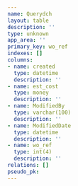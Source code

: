 ```yaml
---
name: Querydch
layout: table
description: ''
type: unknown
app_area: ''
primary_key: wo_ref
indexes: []
columns:
- name: created
  type: datetime
  description: ''
- name: est_cost
  type: money
  description: ''
- name: ModifiedBy
  type: varchar(100)
  description: ''
- name: ModifiedDate
  type: datetime
  description: ''
- name: wo_ref
  type: int(4)
  description: ''
relations: []
pseudo_pk: 
---
```


